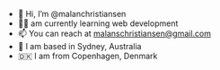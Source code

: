 - 👋 Hi, I’m @malanchristiansen
- 👩‍💻 am currently learning web development
- 📫 You can reach at malanschristiansen@gmail.com
- 📍 I am based in Sydney, Australia 
- 🇩🇰 I am from Copenhagen, Denmark 

<!---
malanchristiansen/malanchristiansen is a ✨ special ✨ repository because its `README.md` (this file) appears on your GitHub profile.
You can click the Preview link to take a look at your changes.
--->
